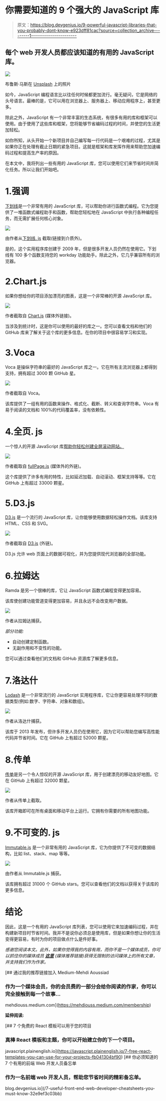 # 你需要知道的 9 个强大的 JavaScript 库

> 原文：<https://blog.devgenius.io/9-powerful-javascript-libraries-that-you-probably-dont-know-e923dff81cac?source=collection_archive---------1----------------------->

## 每个 web 开发人员都应该知道的有用的 JavaScript 库。

![](img/9c692849b2367318041abbdd434032bc.png)

布鲁斯·马斯在 [Unsplash](https://unsplash.com?utm_source=medium&utm_medium=referral) 上的照片

如今，JavaScript 编程语言比以往任何时候都更加流行。毫无疑问，它是网络的头号语言。最棒的是，它可以用在浏览器上、服务器上、移动应用程序上，甚至更多。

除此之外，JavaScript 有一个非常丰富的生态系统，有很多有用的库和框架可以使用。由于使用了这些库和框架，您将能够节省编码过程的时间，并使您的生活更加轻松。

如你所知，从头开始一个新项目并自己编写每一行代码是一个艰难的过程，尤其是如果你正在处理有截止日期的紧急项目。这就是框架和库发挥作用来帮助您加速编码过程和提高生产率的原因。

在本文中，我将列出一些有用的 JavaScript 库，您可以使用它们来节省时间并简化任务。所以让我们开始吧。

# 1.强调

[下划线](https://underscorejs.org/)是一个非常有用的 JavaScript 库，可以帮助你进行函数式编程。它为您提供了一堆函数式编程助手和函数，帮助您轻松地在 JavaScript 中执行各种编程任务，而无需扩展任何核心对象。

![](img/536c004953ffde25a401f16c4b114aae.png)

由作者从[下划线. js](https://underscorejs.org/) 截取(链接到介质外)。

是的，这个实用程序库创建于 2009 年，但是很多开发人员仍然在使用它。下划线有 100 多个函数支持您的 workday 功能助手。除此之外，它几乎兼容所有的浏览器。

# 2.Chart.js

如果你想给你的项目添加漂亮的图表，这是一个非常棒的开源 JavaScript 库。

![](img/faae9847996f6f561c4cbb8231cfc6e3.png)

作者截取自 [Chart.js](https://www.chartjs.org/) (媒体外链接)。

当涉及到统计时，这是你可以使用的最好的库之一。您可以查看文档和他们的 GitHub 库来了解关于这个库的更多信息。在你的项目中很容易学习和实现。

# 3.Voca

Voca 是操纵字符串的最好的 JavaScript 库之一。它在所有主流浏览器上都得到支持，拥有超过 3000 颗 GitHub 星。

![](img/2fd1ed1605a7e4efc7716f8722b5f383.png)

作者截取自 Voca。

该库提供了一组有用的函数来操作、格式化、截断、转义和查询字符串。Voca 有易于阅读的文档和 100%的代码覆盖率，没有依赖性。

# 4.全页. js

一个惊人的开源 JavaScript 库[帮助你轻松创建全屏滚动网站。](https://github.com/alvarotrigo/fullPage.js/)

![](img/49cfa2bd3acf84d08f71ffa95f3baead.png)

作者截取自 [fullPage.js](https://github.com/alvarotrigo/fullPage.js/) (媒体外的外链)。

这个库提供了许多有用的特性，比如延迟加载、自动滚动、框架支持等等。它在 GitHub 上有超过 33000 颗星。

# 5.D3.js

[D3.js](https://d3js.org/) 是一个流行的 JavaScript 库，让你能够使用数据轻松操作文档。该库支持 HTML、CSS 和 SVG。

![](img/6b4f31baf8a6acff9368aaac6a46667a.png)

作者截取自 [D3.js](https://d3js.org/) (外链)。

D3.js 允许 web 页面上的数据可视化，并为您提供现代浏览器的全部功能。

# 6.拉姆达

Ramda 是另一个很棒的库，它让 JavaScript 函数式编程变得更加容易。

该库使创建功能管道变得更加容易，并且永远不会改变用户数据。

![](img/4da5e5f6833723094c7e1a849ca0d5df.png)

作者从拉姆达捕获。

*部分功能:*

*   自动创建定制函数。
*   无副作用和不变性的功能。

您可以通过查看他们的文档和 GitHub 资源库了解更多信息。

# 7.洛达什

[Lodash](https://lodash.com/) 是一个非常流行的 JavaScript 实用程序库，它让你更容易处理不同的数据类型(例如:数字、字符串、对象和数组)。

![](img/9c1e3320764edde0706ab6f1f4e06b57.png)

作者从洛达什捕获。

该库于 2013 年发布，但许多开发人员仍在使用它，因为它可以帮助您编写高性能代码并节省时间。它在 GitHub 上有超过 52000 颗星。

# 8.传单

[传单](https://github.com/Leaflet/Leaflet)是另一个令人惊叹的开源 JavaScript 库，用于创建漂亮的移动友好地图。它在 GitHub 上有超过 32000 颗星。

![](img/9e69ef9895e17f3292446b7e0ab969b5.png)

作者从传单上截取。

该库开箱即可在所有桌面和移动平台上运行。它拥有你需要的所有地图功能。

# 9.不可变的. js

[Immutable.js](https://github.com/immutable-js/immutable-js) 是一个非常有用的 JavaScript 库，它为你提供了不可变的数据结构，比如 list、stack、map 等等。

![](img/8da3fb552ab27545015db67087d21a72.png)

由作者从 Immutable.js 捕获。

该库拥有超过 31000 个 GitHub stars。您可以查看他们的文档以获得关于该库的更多信息。

# 结论

因此，这是一个有用的 JavaScript 库列表，您可以使用它来加速编码过程，并在构建新项目时节省时间。我并不是说你必须总是使用库，但是如果你想让你的生活变得更容易，有时为你的项目做点什么是件好事。

*感谢您阅读本文。此外，如果你觉得我的内容有用，而你不是一个媒体成员，你可以抓住你的媒体成员* [***这里***](https://mehdiouss.medium.com/membership) *(媒体推荐链接)获得无限制的访问媒体上的所有文章，并支持我们作为作家。*

[](https://mehdiouss.medium.com/membership) [## 通过我的推荐链接加入 Medium-Mehdi Aoussiad

### 作为一个媒体会员，你的会员费的一部分会给你阅读的作家，你可以完全接触到每一个故事…

mehdiouss.medium.com](https://mehdiouss.medium.com/membership) 

**延伸阅读:**

[](https://javascript.plainenglish.io/7-free-react-templates-you-can-use-for-your-projects-fb041304bf90) [## 7 个免费的 React 模板可以用于您的项目

### 真棒 React 模板和主题，你可以开始建立你的下一个项目。

javascript.plainenglish.io](https://javascript.plainenglish.io/7-free-react-templates-you-can-use-for-your-projects-fb041304bf90) [](/7-useful-front-end-web-developer-cheatsheets-you-must-know-32e9ef3c03bb) [## 你必须知道的 7 个有用的前端 Web 开发人员备忘单

### 作为一名前端 web 开发人员，帮助您节省时间的精彩备忘单。

blog.devgenius.io](/7-useful-front-end-web-developer-cheatsheets-you-must-know-32e9ef3c03bb)